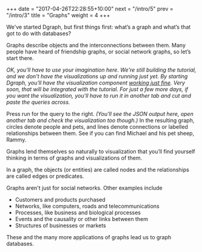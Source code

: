 +++
date = "2017-04-26T22:28:55+10:00"
next = "/intro/5"
prev = "/intro/3"
title = "Graphs"
weight = 4
+++

We've started Dgraph, but first things first: what’s a graph and what’s that got to do with databases?

Graphs describe objects and the interconnections between them.  Many people have heard of friendship graphs, or social network graphs, so let’s start there.

*OK, you'll have to use your imagination here.  We're still building
 the tutorial, and we don't have the visualizations up and running just
 yet.  By starting Dgraph, you'll have the visualization component
 [working just fine](http://localhost:8080).  Very soon, that will be
 integrated with the tutorial.  For just a few more days, if you want
 the visualization, you'll have to run it in another tab and cut and
 paste the queries across.*

Press run for the query to the right. *(You'll see the JSON output
here, open another tab and check the visualization too though.)* In the resulting graph, circles denote people and pets, and lines denote connections or labelled relationships between them.  See if you can find Michael and his pet sheep, Rammy.

<!---The graph could be represented as a picture, written down as text or stored in a graph database. -->
Graphs lend themselves so naturally to visualization that you’ll find yourself thinking in terms of graphs and visualizations of them.

In a graph, the objects (or entities) are called nodes and the relationships are called edges or predicates.

Graphs aren't just for social networks.  Other examples include

* Customers and products purchased
* Networks, like computers, roads and telecommunications
* Processes, like business and biological processes
* Events and the causality or other links between them
* Structures of businesses or markets

These and the many more applications of graphs lead us to graph databases.

